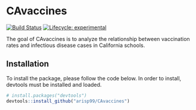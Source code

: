
<!-- README.md is generated from README.Rmd. Please edit that file -->

# CAvaccines

<!-- badges: start -->

[![Build
Status](https://travis-ci.com/arisp99/CAvaccines.svg?branch=master)](https://travis-ci.com/arisp99/CAvaccines)
[![Lifecycle:
experimental](https://img.shields.io/badge/lifecycle-experimental-orange.svg)](https://www.tidyverse.org/lifecycle/#experimental)
<!-- badges: end -->

The goal of CAvaccines is to analyze the relationship between
vaccination rates and infectious disease cases in California schools.

## Installation

To install the package, please follow the code below. In order to
install, devtools must be installed and loaded.

``` r
# install.packages("devtools")
devtools::install_github("arisp99/CAvaccines")
```
